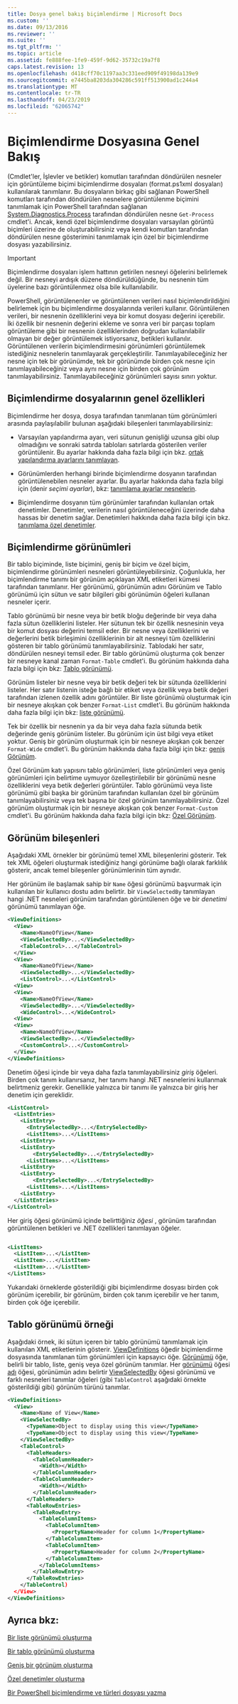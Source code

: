 ```yaml
---
title: Dosya genel bakış biçimlendirme | Microsoft Docs
ms.custom: ''
ms.date: 09/13/2016
ms.reviewer: ''
ms.suite: ''
ms.tgt_pltfrm: ''
ms.topic: article
ms.assetid: fe888fee-1fe9-459f-9d62-35732c19a7f8
caps.latest.revision: 13
ms.openlocfilehash: d418cff70c1197aa3c331eed909f49198da139e9
ms.sourcegitcommit: e7445ba8203da304286c591ff513900ad1c244a4
ms.translationtype: MT
ms.contentlocale: tr-TR
ms.lasthandoff: 04/23/2019
ms.locfileid: "62065742"
---
```

# <a name="formatting-file-overview"></a>Biçimlendirme Dosyasına Genel Bakış

(Cmdlet'ler, İşlevler ve betikler) komutları tarafından döndürülen nesneler için görüntüleme biçimi biçimlendirme dosyaları (format.ps1xml dosyaları) kullanılarak tanımlanır. Bu dosyaların birkaç gibi sağlanan PowerShell komutları tarafından döndürülen nesnelere görüntülenme biçimini tanımlamak için PowerShell tarafından sağlanan [System.Diagnostics.Process](/dotnet/api/System.Diagnostics.Process) tarafından döndürülen nesne `Get-Process` cmdlet'i. Ancak, kendi özel biçimlendirme dosyaları varsayılan görüntü biçimleri üzerine de oluşturabilirsiniz veya kendi komutları tarafından döndürülen nesne gösterimini tanımlamak için özel bir biçimlendirme dosyası yazabilirsiniz.

> [!IMPORTANT]
> Biçimlendirme dosyaları işlem hattının getirilen nesneyi öğelerini belirlemek değil. Bir nesneyi ardışık düzene döndürüldüğünde, bu nesnenin tüm üyelerine bazı görüntülenmez olsa bile kullanılabilir.

PowerShell, görüntülenenler ve görüntülenen verileri nasıl biçimlendirildiğini belirlemek için bu biçimlendirme dosyalarında verileri kullanır. Görüntülenen verileri, bir nesnenin özelliklerini veya bir komut dosyası değerini içerebilir. İki özellik bir nesnenin değerini ekleme ve sonra veri bir parçası toplam görüntüleme gibi bir nesnenin özelliklerinden doğrudan kullanılabilir olmayan bir değer görüntülemek istiyorsanız, betikleri kullanılır. Görüntülenen verilerin biçimlendirmesini görünümleri görüntülemek istediğiniz nesnelerin tanımlayarak gerçekleştirilir. Tanımlayabileceğiniz her nesne için tek bir görünümde, tek bir görünümde birden çok nesne için tanımlayabileceğiniz veya aynı nesne için birden çok görünüm tanımlayabilirsiniz. Tanımlayabileceğiniz görünümleri sayısı sınırı yoktur.

## <a name="common-features-of-formatting-files"></a>Biçimlendirme dosyalarının genel özellikleri

Biçimlendirme her dosya, dosya tarafından tanımlanan tüm görünümleri arasında paylaşılabilir bulunan aşağıdaki bileşenleri tanımlayabilirsiniz:

- Varsayılan yapılandırma ayarı, veri sütunun genişliği uzunsa gibi olup olmadığını ve sonraki satırda tabloları satırlarda gösterilen veriler görüntülenir. Bu ayarlar hakkında daha fazla bilgi için bkz. [ortak yapılandırma ayarlarını tanımlayan](./defining-common-configuration-features.md).

- Görünümlerden herhangi birinde biçimlendirme dosyanın tarafından görüntülenebilen nesneler ayarlar. Bu ayarlar hakkında daha fazla bilgi için (denir *seçimi ayarlar*), bkz: [tanımlama ayarlar nesnelerin](./defining-selection-sets.md).

- Biçimlendirme dosyanın tüm görünümler tarafından kullanılan ortak denetimler. Denetimler, verilerin nasıl görüntüleneceğini üzerinde daha hassas bir denetim sağlar. Denetimleri hakkında daha fazla bilgi için bkz. [tanımlama özel denetimler](./creating-custom-controls.md).

## <a name="formatting-views"></a>Biçimlendirme görünümleri

Bir tablo biçiminde, liste biçimini, geniş bir biçim ve özel biçim, biçimlendirme görünümleri nesneleri görüntüleyebilirsiniz. Çoğunlukla, her biçimlendirme tanımı bir görünüm açıklayan XML etiketleri kümesi tarafından tanımlanır. Her görünümü, görünümün adını Görünüm ve Tablo görünümü için sütun ve satır bilgileri gibi görünümün öğeleri kullanan nesneler içerir.

Tablo görünümü bir nesne veya bir betik bloğu değerinde bir veya daha fazla sütun özelliklerini listeler. Her sütunun tek bir özellik nesnesinin veya bir komut dosyası değerini temsil eder. Bir nesne veya özelliklerini ve değerlerini betik birleşimini özelliklerinin bir alt nesneyi tüm özelliklerini gösteren bir tablo görünümü tanımlayabilirsiniz. Tablodaki her satır, döndürülen nesneyi temsil eder. Bir tablo görünümü oluşturma çok benzer bir nesneye kanal zaman `Format-Table` cmdlet'i. Bu görünüm hakkında daha fazla bilgi için bkz: [Tablo görünümü](./creating-a-table-view.md).

Görünüm listeler bir nesne veya bir betik değeri tek bir sütunda özelliklerini listeler. Her satır listenin isteğe bağlı bir etiket veya özellik veya betik değeri tarafından izlenen özellik adını görüntüler. Bir liste görünümü oluşturmak için bir nesneye akışkan çok benzer `Format-List` cmdlet'i. Bu görünüm hakkında daha fazla bilgi için bkz: [liste görünümü](./creating-a-list-view.md).

Tek bir özellik bir nesnenin ya da bir veya daha fazla sütunda betik değerinde geniş görünüm listeler. Bu görünüm için üst bilgi veya etiket yoktur. Geniş bir görünüm oluşturmak için bir nesneye akışkan çok benzer `Format-Wide` cmdlet'i. Bu görünüm hakkında daha fazla bilgi için bkz: [geniş Görünüm](./creating-a-wide-view.md).

Özel Görünüm katı yapısını tablo görünümleri, liste görünümleri veya geniş görünümleri için belirtime uymuyor özelleştirilebilir bir görünümü nesne özelliklerini veya betik değerleri görüntüler. Tablo görünümü veya liste görünümü gibi başka bir görünüm tarafından kullanılan özel bir görünüm tanımlayabilirsiniz veya tek başına bir özel görünüm tanımlayabilirsiniz. Özel görünüm oluşturmak için bir nesneye akışkan çok benzer `Format-Custom` cmdlet'i. Bu görünüm hakkında daha fazla bilgi için bkz: [Özel Görünüm](./creating-custom-controls.md).

## <a name="components-of-a-view"></a>Görünüm bileşenleri

Aşağıdaki XML örnekler bir görünümü temel XML bileşenlerini gösterir. Tek tek XML öğeleri oluşturmak istediğiniz hangi görünüme bağlı olarak farklılık gösterir, ancak temel bileşenler görünümlerinin tüm aynıdır.

Her görünüm ile başlamak sahip bir `Name` öğesi görünümü başvurmak için kullanılan bir kullanıcı dostu adını belirtir. bir `ViewSelectedBy` tanımlayan hangi .NET nesneleri görünüm tarafından görüntülenen öğe ve bir *denetimi* görünümü tanımlayan öğe.

```xml
<ViewDefinitions>
  <View>
    <Name>NameOfView</Name>
    <ViewSelectedBy>...</ViewSelectedBy>
    <TableControl>...</TableControl>
  </View>
  <View>
    <Name>NameOfView</Name>
    <ViewSelectedBy>...</ViewSelectedBy>
    <ListControl>...</ListControl>
  <View>
  <View>
    <Name>NameOfView</Name>
    <ViewSelectedBy>...</ViewSelectedBy>
    <WideControl>...</WideControl>
  <View>
  <View>
    <Name>NameOfView</Name>
    <ViewSelectedBy>...</ViewSelectedBy>
    <CustomControl>...</CustomControl>
  </View>
</ViewDefinitions>

```

Denetim öğesi içinde bir veya daha fazla tanımlayabilirsiniz *giriş* öğeleri. Birden çok tanım kullanırsanız, her tanımı hangi .NET nesnelerini kullanmak belirtmeniz gerekir. Genellikle yalnızca bir tanımı ile yalnızca bir giriş her denetim için gereklidir.

```xml
<ListControl>
  <ListEntries>
    <ListEntry>
      <EntrySelectedBy>...</EntrySelectedBy>
      <ListItems>...</ListItems>
    <ListEntry>
    <ListEntry>
        <EntrySelectedBy>...</EntrySelectedBy>
      <ListItems>...</ListItems>
    <ListEntry>
    <ListEntry>
        <EntrySelectedBy>...</EntrySelectedBy>
      <ListItems>...</ListItems>
    <ListEntry>
  </ListEntries>
</ListControl>

```

Her giriş öğesi görünümü içinde belirttiğiniz *öğesi* , görünüm tarafından görüntülenen betikleri ve .NET özellikleri tanımlayan öğeler.

```xml

<ListItems>
  <ListItem>...</ListItem>
  <ListItem>...</ListItem>
  <ListItem>...</ListItem>
</ListItems>

```

Yukarıdaki örneklerde gösterildiği gibi biçimlendirme dosyası birden çok görünüm içerebilir, bir görünüm, birden çok tanım içerebilir ve her tanım, birden çok öğe içerebilir.

## <a name="example-of-a-table-view"></a>Tablo görünümü örneği

Aşağıdaki örnek, iki sütun içeren bir tablo görünümü tanımlamak için kullanılan XML etiketlerinin gösterir. [ViewDefinitions](./viewdefinitions-element-format.md) öğedir biçimlendirme dosyasında tanımlanan tüm görünümleri için kapsayıcı öğe. [Görünümü](./view-element-format.md) öğe, belirli bir tablo, liste, geniş veya özel görünüm tanımlar. Her [görünümü](./view-element-format.md) öğesi [adı](./name-element-for-view-format.md) öğesi, görünümün adını belirtir [ViewSelectedBy](./viewselectedby-element-format.md) öğesi görünümü ve farklı nesneleri tanımlar öğeleri (gibi `TableControl` aşağıdaki örnekte gösterildiği gibi) görünüm türünü tanımlar.

```xml
<ViewDefinitions>
  <View>
    <Name>Name of View</Name>
    <ViewSelectedBy>
      <TypeName>Object to display using this view</TypeName>
      <TypeName>Object to display using this view</TypeName>
    </ViewSelectedBy>
    <TableControl>
      <TableHeaders>
        <TableColumnHeader>
          <Width></Width>
        </TableColumnHeader>
        <TableColumnHeader>
          <Width></Width>
        </TableColumnHeader>
      </TableHeaders>
      <TableRowEntries>
        <TableRowEntry>
          <TableColumnItems>
            <TableColumnItem>
              <PropertyName>Header for column 1</PropertyName>
            </TableColumnItem>
            <TableColumnItem>
              <PropertyName>Header for column 2</PropertyName>
            </TableColumnItem>
          </TableColumnItems>
        </TableRowEntry>
      </TableRowEntries>
    </TableControl)
  </View>
</ViewDefinitions>

```

## <a name="see-also"></a>Ayrıca bkz:

[Bir liste görünümü oluşturma](./creating-a-list-view.md)

[Bir tablo görünümü oluşturma](./creating-a-table-view.md)

[Geniş bir görünüm oluşturma](./creating-a-wide-view.md)

[Özel denetimler oluşturma](./creating-custom-controls.md)

[Bir PowerShell biçimlendirme ve türleri dosyası yazma](./writing-a-powershell-formatting-file.md)
